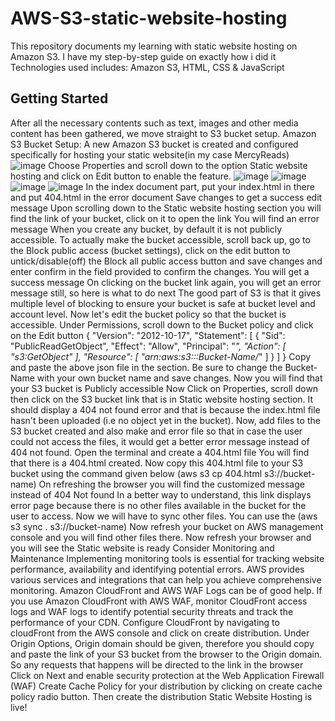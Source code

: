 # AWS-S3-static-website-hosting

This repository documents my learning with static website hosting on Amazon S3.
I have my step-by-step guide on exactly how i did it
Technologies used includes: Amazon S3, HTML, CSS & JavaScript

## Getting Started
After all the necessary contents such as text, images and other media content has been gathered, we move straight to S3 bucket setup.
Amazon S3 Bucket Setup:
A new Amazon S3 bucket is created and configured specifically for hosting your static website(in my case MercyReads)
![image](https://github.com/user-attachments/assets/ab3a4ac2-1149-4705-b0d7-13fbd5831c5f)
Choose Properties and scroll down to the option Static website hosting and click on Edit button to enable the feature.
![image](https://github.com/user-attachments/assets/8904e5e2-592e-47ec-905a-1dc1bd8a1703)
![image](https://github.com/user-attachments/assets/4b020080-d94e-463c-ab1b-79af3df5778f)
![image](https://github.com/user-attachments/assets/3e5299fc-9ed6-48d4-9aea-c295a5733dd8)
![image](https://github.com/user-attachments/assets/419ff133-1e01-4b3c-bc1e-3a72a6987804)
In the index document part, put your index.html in there and put 404.html in the error document
Save changes to get a success edit message
Upon scrolling down to the Static website hosting section you will find the link of your bucket, click on it to open the link
You will find an error message
When you create any bucket, by default it is not publicly accessible. To actually make the bucket accessible, scroll back up, go to the Block public access (bucket settings), click on the edit button to untick/disable(off) the Block all public access button and save changes and enter confirm in the field provided to confirm the changes.
You will get a success message
On clicking on the bucket link again, you will get an error message still, so here is what to do next
The good part of S3 is that it gives multiple level of blocking to ensure your bucket is safe at bucket level and account level.
Now let's edit the bucket policy so that the bucket is accessible. Under Permissions, scroll down to the Bucket policy and click on the Edit button
{
  "Version": "2012-10-17",
  "Statement": [
    {
      "Sid": "PublicReadGetObject",
      "Effect": "Allow",
      "Principal": "*",
      "Action": [
        "s3:GetObject"
      ],
      "Resource": [
        "arn:aws:s3:::Bucket-Name/*"
      ]
    }
  ]
}
Copy and paste the above json file in the section. Be sure to change the Bucket-Name with your own bucket name and save changes.
Now you will find that your S3 bucket is Publicly accessible
Now Click on Properties, scroll down then click on the S3 bucket link that is in Static website hosting section. It should display a 404 not found error and that is because the index.html file hasn't been uploaded (i.e no object yet in the bucket).
Now, add files to the S3 bucket created and also make and error file so that in case the user could not access the files, it would get a better error message instead of 404 not found.
Open the terminal and create a 404.html file
You will find that there is a 404.html created. Now copy this 404.html file to your S3 bucket using the command given below (aws s3 cp 404.html s3://bucket-name)
On refreshing the browser you will find the customized message instead of 404 Not found
In a better way to understand, this link displays error page because there is no other files available in the bucket for the user to access.
Now we will have to sync other files. You can use the (aws s3 sync . s3://bucket-name)
Now refresh your bucket on AWS management console and you will find other files there.
Now refresh your browser and you will see the Static website is ready
Consider Monitoring and Maintenance
Implementing monitoring tools is essential for tracking website performance, availability and identifying potential errors.
AWS provides various services and integrations that can help you achieve comprehensive monitoring. Amazon CloudFront and AWS WAF Logs can be of good help.
If you use Amazon CloudFront with AWS WAF, monitor CloudFront access logs and WAF logs to identify potential security threats and track the performance of your CDN.
Configure CloudFront by navigating to cloudFront from the AWS console and click on create distribution.
Under Origin Options, Origin domain should be given, therefore you should copy and paste the link of your S3 bucket from the browser to the Origin domain. So any requests that happens will be directed to the link in the browser
Click on Next and enable security protection at the Web Application Firewall (WAF)
Create Cache Policy for your distribution by clicking on create cache policy radio button.
Then create the distribution
Static Website Hosting is live!
